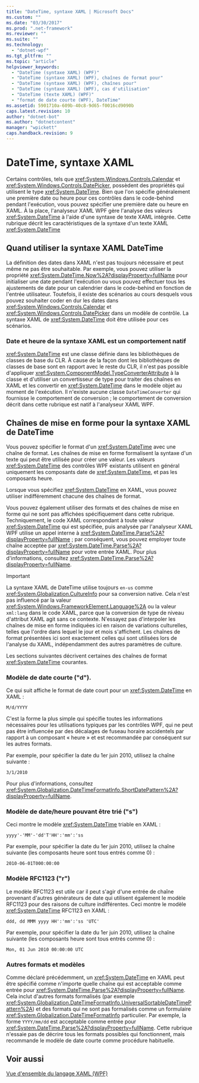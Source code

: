 ```yaml
---
title: "DateTime, syntaxe XAML | Microsoft Docs"
ms.custom: ""
ms.date: "03/30/2017"
ms.prod: ".net-framework"
ms.reviewer: ""
ms.suite: ""
ms.technology: 
  - "dotnet-wpf"
ms.tgt_pltfrm: ""
ms.topic: "article"
helpviewer_keywords: 
  - "DateTime (syntaxe XAML) (WPF)"
  - "DateTime (syntaxe XAML) (WPF), chaînes de format pour"
  - "DateTime (syntaxe XAML) (WPF), chaînes pour"
  - "DateTime (syntaxe XAML) (WPF), cas d'utilisation"
  - "DateTime (texte XAML) (WPF)"
  - "format de date courte (WPF), DateTime"
ms.assetid: 5901710a-609b-40c8-9d65-f0016cd9090b
caps.latest.revision: 10
author: "dotnet-bot"
ms.author: "dotnetcontent"
manager: "wpickett"
caps.handback.revision: 9
---
```

# DateTime, syntaxe XAML
Certains contrôles, tels que <xref:System.Windows.Controls.Calendar> et <xref:System.Windows.Controls.DatePicker>, possèdent des propriétés qui utilisent le type <xref:System.DateTime>.  Bien que l'on spécifie généralement une première date ou heure pour ces contrôles dans le code\-behind pendant l'exécution, vous pouvez spécifier une première date ou heure en XAML.  À la place, l'analyseur XAML WPF gère l'analyse des valeurs <xref:System.DateTime> à l'aide d'une syntaxe de texte XAML intégrée.  Cette rubrique décrit les caractéristiques de la syntaxe d'un texte XAML <xref:System.DateTime>  
  
   
  
<a name="where_datetime_xaml_syntax_is_used"></a>   
## Quand utiliser la syntaxe XAML DateTime  
 La définition des dates dans XAML n'est pas toujours nécessaire et peut même ne pas être souhaitable.  Par exemple, vous pouvez utiliser la propriété <xref:System.DateTime.Now%2A?displayProperty=fullName> pour initialiser une date pendant l'exécution ou vous pouvez effectuer tous les ajustements de date pour un calendrier dans le code\-behind en fonction de l'entrée utilisateur.  Toutefois, il existe des scénarios au cours desquels vous pouvez souhaiter coder en dur les dates dans <xref:System.Windows.Controls.Calendar> et <xref:System.Windows.Controls.DatePicker> dans un modèle de contrôle.  La syntaxe XAML de <xref:System.DateTime> doit être utilisée pour ces scénarios.  
  
### Date et heure de la syntaxe XAML est un comportement natif  
 <xref:System.DateTime> est une classe définie dans les bibliothèques de classes de base du CLR.  À cause de la façon dont les bibliothèques de classes de base sont en rapport avec le reste du CLR, il n'est pas possible d'appliquer <xref:System.ComponentModel.TypeConverterAttribute> à la classe et d'utiliser un convertisseur de type pour traiter des chaînes en XAML et les convertir en <xref:System.DateTime> dans le modèle objet au moment de l'exécution.  Il n'existe aucune classe `DateTimeConverter` qui fournisse le comportement de conversion ; le comportement de conversion décrit dans cette rubrique est natif à l'analyseur XAML WPF.  
  
<a name="format_strings_for_datetime_xaml_syntax"></a>   
## Chaînes de mise en forme pour la syntaxe XAML de DateTime  
 Vous pouvez spécifier le format d'un <xref:System.DateTime> avec une chaîne de format.  Les chaînes de mise en forme formalisent la syntaxe d'un texte qui peut être utilisée pour créer une valeur.  Les valeurs <xref:System.DateTime> des contrôles WPF existants utilisent en général uniquement les composants date de <xref:System.DateTime>, et pas les composants heure.  
  
 Lorsque vous spécifiez <xref:System.DateTime> en XAML, vous pouvez utiliser indifféremment chacune des chaînes de format.  
  
 Vous pouvez également utiliser des formats et des chaînes de mise en forme qui ne sont pas affichées spécifiquement dans cette rubrique.  Techniquement, le code XAML correspondant à toute valeur <xref:System.DateTime> qui est spécifiée, puis analysée par l'analyseur XAML WPF utilise un appel interne à <xref:System.DateTime.Parse%2A?displayProperty=fullName> ; par conséquent, vous pouvez employer toute chaîne acceptée par <xref:System.DateTime.Parse%2A?displayProperty=fullName> pour votre entrée XAML.  Pour plus d'informations, consultez <xref:System.DateTime.Parse%2A?displayProperty=fullName>.  
  
> [!IMPORTANT]
>  La syntaxe XAML de DateTime utilise toujours `en-us` comme <xref:System.Globalization.CultureInfo> pour sa conversion native.  Cela n'est pas influencé par la valeur <xref:System.Windows.FrameworkElement.Language%2A> ou la valeur `xml:lang` dans le code XAML, parce que la conversion de type de niveau d'attribut XAML agit sans ce contexte.  N'essayez pas d'interpoler les chaînes de mise en forme indiquées ici en raison de variations culturelles, telles que l'ordre dans lequel le jour et mois s'affichent.  Les chaînes de format présentées ici sont exactement celles qui sont utilisées lors de l'analyse du XAML, indépendamment des autres paramètres de culture.  
  
 Les sections suivantes décrivent certaines des chaînes de format <xref:System.DateTime> courantes.  
  
### Modèle de date courte \("d"\).  
 Ce qui suit affiche le format de date court pour un <xref:System.DateTime> en XAML :  
  
 `M/d/YYYY`  
  
 C'est la forme la plus simple qui spécifie toutes les informations nécessaires pour les utilisations typiques par les contrôles WPF, qui ne peut pas être influencée par des décalages de fuseau horaire accidentels par rapport à un composant « heure » et est recommandée par conséquent sur les autres formats.  
  
 Par exemple, pour spécifier la date du 1er juin 2010, utilisez la chaîne suivante :  
  
 `3/1/2010`  
  
 Pour plus d'informations, consultez <xref:System.Globalization.DateTimeFormatInfo.ShortDatePattern%2A?displayProperty=fullName>.  
  
### Modèle de date\/heure pouvant être trié \("s"\)  
 Ceci montre le modèle <xref:System.DateTime> triable en XAML :  
  
 `yyyy'-'MM'-'dd'T'HH':'mm':'ss`  
  
 Par exemple, pour spécifier la date du 1er juin 2010, utilisez la chaîne suivante \(les composants heure sont tous entrés comme 0\) :  
  
 `2010-06-01T000:00:00`  
  
### Modèle RFC1123 \("r"\)  
 Le modèle RFC1123 est utile car il peut s'agir d'une entrée de chaîne provenant d'autres générateurs de date qui utilisent également le modèle RFC1123 pour des raisons de culture indifférentes.  Ceci montre le modèle <xref:System.DateTime> RFC1123 en XAML :  
  
 `ddd, dd MMM yyyy HH':'mm':'ss 'UTC'`  
  
 Par exemple, pour spécifier la date du 1er juin 2010, utilisez la chaîne suivante \(les composants heure sont tous entrés comme 0\) :  
  
 `Mon, 01 Jun 2010 00:00:00 UTC`  
  
### Autres formats et modèles  
 Comme déclaré précédemment, un <xref:System.DateTime> en XAML peut être spécifié comme n'importe quelle chaîne qui est acceptable comme entrée pour <xref:System.DateTime.Parse%2A?displayProperty=fullName>.  Cela inclut d'autres formats formalisés \(par exemple <xref:System.Globalization.DateTimeFormatInfo.UniversalSortableDateTimePattern%2A>\) et des formats qui ne sont pas formalisés comme un formulaire <xref:System.Globalization.DateTimeFormatInfo> particulier.  Par exemple, la forme `YYYY/mm/dd` est acceptable comme entrée pour <xref:System.DateTime.Parse%2A?displayProperty=fullName>.  Cette rubrique n'essaie pas de décrire tous les formats possibles qui fonctionnent, mais recommande le modèle de date courte comme procédure habituelle.  
  
## Voir aussi  
 [Vue d'ensemble du langage XAML \(WPF\)](../../../../docs/framework/wpf/advanced/xaml-overview-wpf.md)